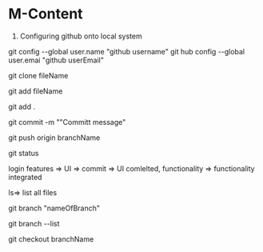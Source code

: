 # M-Content

1. Configuring github onto local system

git config --global user.name "github username"
git hub config --global user.emai "github userEmail"

git clone fileName

<!-- add,commit,push -->

git add fileName

git add . <!--which made save all the changes that u made throughout the entire project-->

git commit -m ""Committ message"

git push origin branchName

git status <!--showing the status of file -->

login features => UI => commit => UI comlelted, functionality => functionality integrated 

ls=> list all files

git branch "nameOfBranch"

git branch --list <!--list all branches -->

git checkout branchName


